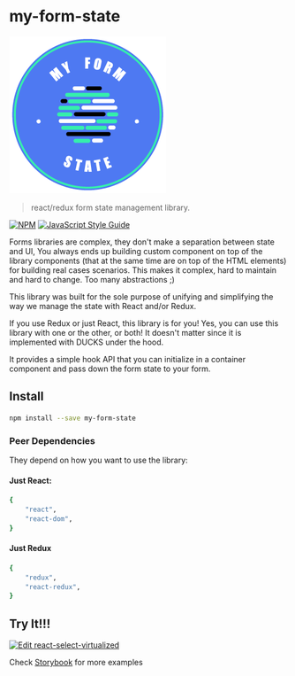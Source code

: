 # my-form-state

![Alt text](./logo.png?raw=true 'my-form-state')

> react/redux form state management library.

[![NPM](https://img.shields.io/npm/v/react-select-virtualized.svg)](https://www.npmjs.com/package/my-form-state) [![JavaScript Style Guide](https://img.shields.io/badge/code_style-standard-brightgreen.svg)](https://standardjs.com)

Forms libraries are complex, they don't make a separation between state and UI, You always ends up building custom component on top of the library components (that at the same time are on top of the HTML elements) for building real cases scenarios. This makes it complex, hard to maintain and hard to change. Too many abstractions ;)

This library was built for the sole purpose of unifying and simplifying the way we manage the state with React and/or Redux.

If you use Redux or just React, this library is for you! Yes, you can use this library with one or the other, or both! It doesn't matter since it is implemented with DUCKS under the hood.

It provides a simple hook API that you can initialize in a container component and pass down the form state to your form.

## Install

```bash
npm install --save my-form-state
```

### Peer Dependencies

They depend on how you want to use the library:

#### Just React:

```bash
{
    "react",
    "react-dom",
}
```

#### Just Redux

```bash
{
    "redux",
    "react-redux",
}
```

## Try It!!!

[![Edit react-select-virtualized](https://codesandbox.io/static/img/play-codesandbox.svg)](https://codesandbox.io/s/vigilant-mclean-wpbk7)

Check [Storybook](https://serene-hawking-021d7a.netlify.com/) for more examples